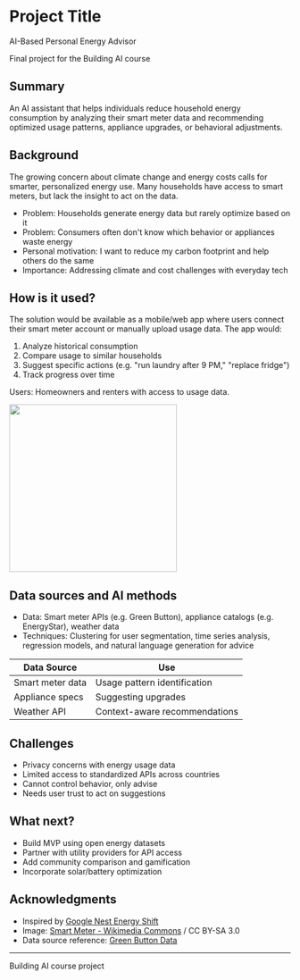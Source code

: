 
# Project Title

AI-Based Personal Energy Advisor

Final project for the Building AI course

## Summary

An AI assistant that helps individuals reduce household energy consumption by analyzing their smart meter data and recommending optimized usage patterns, appliance upgrades, or behavioral adjustments. 

## Background

The growing concern about climate change and energy costs calls for smarter, personalized energy use. Many households have access to smart meters, but lack the insight to act on the data.

* Problem: Households generate energy data but rarely optimize based on it
* Problem: Consumers often don't know which behavior or appliances waste energy
* Personal motivation: I want to reduce my carbon footprint and help others do the same
* Importance: Addressing climate and cost challenges with everyday tech

## How is it used?

The solution would be available as a mobile/web app where users connect their smart meter account or manually upload usage data. The app would:

1. Analyze historical consumption
2. Compare usage to similar households
3. Suggest specific actions (e.g. "run laundry after 9 PM," "replace fridge")
4. Track progress over time

Users: Homeowners and renters with access to usage data.

<img src="https://upload.wikimedia.org/wikipedia/commons/f/f9/Smart_meter.jpg" width="300">

## Data sources and AI methods

* Data: Smart meter APIs (e.g. Green Button), appliance catalogs (e.g. EnergyStar), weather data
* Techniques: Clustering for user segmentation, time series analysis, regression models, and natural language generation for advice

| Data Source       | Use                         |
|------------------|------------------------------|
| Smart meter data | Usage pattern identification |
| Appliance specs  | Suggesting upgrades          |
| Weather API      | Context-aware recommendations|

## Challenges

* Privacy concerns with energy usage data
* Limited access to standardized APIs across countries
* Cannot control behavior, only advise
* Needs user trust to act on suggestions

## What next?

* Build MVP using open energy datasets
* Partner with utility providers for API access
* Add community comparison and gamification
* Incorporate solar/battery optimization

## Acknowledgments

* Inspired by [Google Nest Energy Shift](https://blog.google/products/thermostat/energy-shift-savings/)
* Image: [Smart Meter - Wikimedia Commons](https://commons.wikimedia.org/wiki/File:Smart_meter.jpg) / CC BY-SA 3.0
* Data source reference: [Green Button Data](https://www.greenbuttondata.org/)

---

Building AI course project
